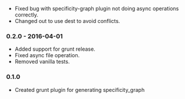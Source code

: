 - Fixed bug with specificity-graph plugin not doing async operations correctly.
- Changed out to use dest to avoid conflicts.

### 0.2.0 - 2016-04-01
- Added support for grunt release.
- Fixed async file operation.
- Removed vanilla tests.

### 0.1.0
- Created grunt plugin for generating specificity_graph
